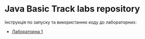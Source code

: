 # Java Basic Track labs repository

Інструкція по запуску та використанню коду до лабораторних:
- [Лабораторна 1](src/main/java/org/labs/lab1/README.md)